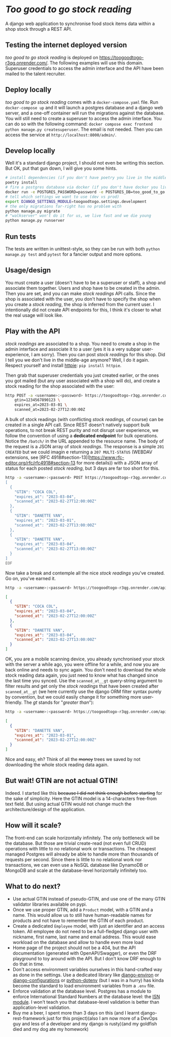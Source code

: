 # *Too good to go stock reading*

A django web application to synchronise food stock items data within a shop stock through a REST
API.

## Testing the internet deployed version

*too good to go stock reading* is deployed on https://toogoodtogo-r3qg.onrender.com/. The following
examples will use this domain. Superuser credentials to access the admin interface and the API have
been mailed to the talent recruiter.

## Deploy locally

*too good to go stock reading* comes with a `docker-compose.yaml` file. Run `docker-compose up` and
it will launch a postgres database and a django web server, and a one-off container will run the
migrations against the database. You will still need to create a superuser to access the admin
interface. You can do so with the following command: `docker compose exec frontend python manage.py
createsuperuser`. The email is not needed. Then you can access the service at
`http://localhost:8000/admin/`.

## Develop locally

Well it's a standard django project, I should not even be writing this section. But OK, put that gun
down, I will give you some hints.

```bash
# install dependencies (if you don't have poetry you live in the middle-age)
poetry install
# fire a postgres database via docker (if you don't have docker you live in the middle-age)
docker run -e POSTGRES_PASSWORD=password -e POSTGRES_DB=too_good_to_go -p 5432:5432 -d postgres:15.2-alpine
# tell which settings we want to use (dev vs prod)
export DJANGO_SETTINGS_MODULE=toogoodtogo.settings.development
# the only migrations far-right has no problem with
python manage.py migrate
# "walkserver" won't do it for us, we live fast and we die young
python manage.py runserver
```

## Run tests

The tests are written in unittest-style, so they can be run with both `python manage.py test` and
`pytest` for a fancier output and more options.

## Usage/design

You must create a user (doesn't have to be a superuser or staff), a shop and associate them
together. Users and shop have to be created in the admin. Then you are set, and you can make *stock
readings* API calls. Since the shop is associated with the user, you don't have to specify the shop
when you create a *stock reading*, the shop is inferred from the current user.
I intentionally did not create API endpoints for this, I think it's closer to what the real usage
will look like.

## Play with the API

*stock readings* are associated to a shop. You need to create a shop in the admin interface and
associate it to a user (yes it is a very subpar user-experience, I am sorry). Then you can post
*stock readings* for this shop.
Did I tell you we don't live in the middle-age anymore? Well, I do it again. Respect yourself and
install [httpie](https://httpie.io/): `pip install httpie`.

Then grab that superuser credentials you just created earlier, or the ones you got mailed (but any
user associated with a shop will do), and create a stock reading for the shop associated with the
user:

```bash
http POST -a <username>:<password> https://toogoodtogo-r3qg.onrender.com/api/stock-reading/ \
    gtin=1234567890123 \
    expires_at=2023-03-01 \
    scanned_at=2023-02-27T12:00:00Z
```

A bulk of stock readings (with conflicting *stock readings*, of course) can be created in a single
API call. Since REST doesn't natively support bulk operations, to not break REST purity and not
disrupt user experience, we follow the convention of using a **dedicated endpoint** for bulk
operations. Notice the `/batch/` in the URL appended to the resource name. The body of the request
is a JSON array of *stock readings*. The response is a simple `201 CREATED` but we could imagin
e returning a `207 MULTI-STATUS` (WEBDAV extensions, see
[RFC 4918#section-13](https://www.rfc-editor.org/rfc/rfc4918#section-13 for more details)) with a
JSON array of status for each posted *stock reading*, but 3 days are far too short for this.

```bash
http -a <username>:<password> POST https://toogoodtogo-r3qg.onrender.com/api/stock_reading/batch/ << EOF
[
  {
    "GTIN": "COCA COL",
    "expires_at": "2023-03-04",
    "scanned_at": "2023-02-27T12:00:00Z"
  },
  {
    "GTIN": "DANETTE VAN",
    "expires_at": "2023-03-01",
    "scanned_at": "2023-02-27T13:00:00Z"
  },
  {
    "GTIN": "DANETTE VAN",
    "expires_at": "2023-03-04",
    "scanned_at": "2023-02-27T13:00:00Z"
  }
]
EOF
```

Now take a break and contemple all the nice *stock readings* you've created. Go on, you've earned
it.

```bash
http -a <username>:<password> https://toogoodtogo-r3qg.onrender.com/api/stock_reading/
```

```json
[
  {
    "GTIN": "COCA COL",
    "expires_at": "2023-03-04",
    "scanned_at": "2023-02-27T12:00:00Z"
  },
  {
    "GTIN": "DANETTE VAN",
    "expires_at": "2023-03-04",
    "scanned_at": "2023-02-27T13:00:00Z"
  }
]
```

OK, you are a mobile scanning device, you already synchronised your stock with the server a while
ago, you were offline for a while, and now you are back online and needs to sync again. You don't
need to download the whole stock reading data again, you just need to know what has changed since
the last time you synced. Use the `scanned_at__gt` query-string argument to filter results and get
only the *stock readings* that have been created after `scanned_at__gt` (we here currently use the
django ORM filter syntax purely by convention, but we could easily change it for something more
user-friendly. The *gt* stands for "*greater than*"):

```bash
http -a <username>:<password> https://toogoodtogo-r3qg.onrender.com/api/stock_reading/?scanned_at__gt=2023-02-27T12:00:00Z
```

```json
[
  {
    "GTIN": "DANETTE VAN",
    "expires_at": "2023-03-01",
    "scanned_at": "2023-02-27T12:00:00Z"
  }
]
```

Nice and easy, eh? Think of all the ~~money~~ trees we saved by not downloading the whole stock
reading data again.

## But wait! GTIN are not actual GTIN!

Indeed. I started like this ~~because I did not think enough before starting~~ for the sake of
simplicity. Here the GTIN model is a 14-characters free-from text field. But using actual GTIN
would not change much the architecture/design of the application.

## How will it scale?

The front-end can scale horizontally infinitely. The only bottleneck will be the database. But those
are trivial create-read (not even full CRUD) operations with little to no relational work or
transactions. The cheapest managed Postgres will already be able to handle more than thousands of
requests per second.
Since there is little to no relational work nor transactions, we can even use a NoSQL database
like DynamoDB or MongoDB and scale at the database-level horizontally infinitely too.

## What to do next?

* Use actual GTIN instead of pseudo-GTIN, and use one of the many GTIN validator libraries available
  on pypi.
* Once we use proper GTIN, add a `Product` model, with a GTIN and a name. This would allow us to
  still have human-readable names for products and not have to remember the GTIN of each product.
* Create a dedicated `Employee` model, with just an identifier and an access token. All employee do
  not need to be a full-fledged django user with nickname, first name, last name and email address.
  This would ease workload on the database and allow to handle even more load
* Home page of the project should not be a 404, but the API documentation (generated with
  OpenAPI/Swagger), or even the DRF playground to toy around with the API. But I don't know DRF
  enough to do that in time.
* Don't access environment variables ourselves in this hand-crafted way as done in the settings.
  Use a dedicated library like [django-environ](https://pypi.org/project/django-environ/) or
  [django-configurations](https://pypi.org/project/django-configurations/) or
  [python-dotenv](https://pypi.org/project/python-dotenv/)
  (but I was in a hurry)
  has kinda become the standard to load environment variables from a `.env` file.
* Enforce validation at the database level. Postgres has a module to enforce International Standard
  Numbers at the database level: the [ISN module](https://www.postgresql.org/docs/current/isn.html).
  I won't teach you that database-level validation is better than application-level validation.
* Buy me a beer, I spent more than 3 days on this (and I learnt django-rest-framework just for this
  project)(also I am now more of a DevOps guy and less of a developer and my django is rusty)(and
  my goldfish died and my dog ate my homework)
